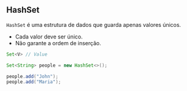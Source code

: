 ## HashSet

`HashSet` é uma estrutura de dados que guarda apenas valores únicos.

- Cada valor deve ser único.
- Não garante a ordem de inserção.

```java
Set<V> // Value
```

```java
Set<String> people = new HashSet<>();

people.add("John");  
people.add("Maria");
```